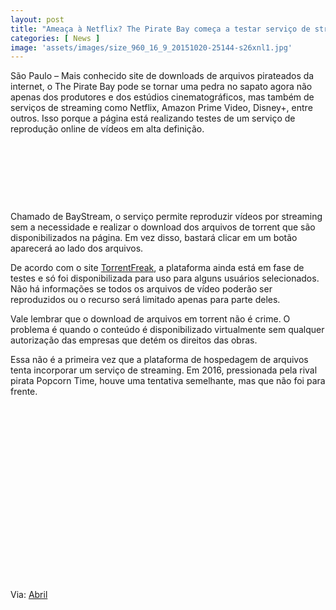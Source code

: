 ```yaml
---
layout: post
title: "Ameaça à Netflix? The Pirate Bay começa a testar serviço de streaming"
categories: [ News ]
image: 'assets/images/size_960_16_9_20151020-25144-s26xnl1.jpg'
---
```


São Paulo – Mais conhecido site de downloads de arquivos pirateados da internet, o The Pirate Bay pode se tornar uma pedra no sapato agora não apenas dos produtores e dos estúdios cinematográficos, mas também de serviços de streaming como Netflix, Amazon Prime Video, Disney+, entre outros. Isso porque a página está realizando testes de um serviço de reprodução online de vídeos em alta definição.

<!-- MINI ANÚNCIO -->
<script async src="//pagead2.googlesyndication.com/pagead/js/adsbygoogle.js"></script>
<!-- Games Root -->
<ins class="adsbygoogle"
style="display:inline-block;width:730px;height:95px"
data-ad-client="ca-pub-2838251107855362"
data-ad-slot="5351066970"></ins>
<script>
(adsbygoogle = window.adsbygoogle || []).push({});
</script>

Chamado de BayStream, o serviço permite reproduzir vídeos por streaming sem a necessidade e realizar o download dos arquivos de torrent que são disponibilizados na página. Em vez disso, bastará clicar em um botão aparecerá ao lado dos arquivos.

De acordo com o site [TorrentFreak](https://torrentfreak.com/the-pirate-bay-is-trialing-high-quality-video-streaming-links-191209/), a plataforma ainda está em fase de testes e só foi disponibilizada para uso para alguns usuários selecionados. Não há informações se todos os arquivos de vídeo poderão ser reproduzidos ou o recurso será limitado apenas para parte deles.

<!-- RETANGULO LARGO 2 -->
<script async src="//pagead2.googlesyndication.com/pagead/js/adsbygoogle.js"></script>
<ins class="adsbygoogle"
style="display:block; text-align:center;"
data-ad-layout="in-article"
data-ad-format="fluid"
data-ad-client="ca-pub-2838251107855362"
data-ad-slot="8549252987"></ins>
<script>
(adsbygoogle = window.adsbygoogle || []).push({});
</script>

Vale lembrar que o download de arquivos em torrent não é crime. O problema é quando o conteúdo é disponibilizado virtualmente sem qualquer autorização das empresas que detém os direitos das obras.

Essa não é a primeira vez que a plataforma de hospedagem de arquivos tenta incorporar um serviço de streaming. Em 2016, pressionada pela rival pirata Popcorn Time, houve uma tentativa semelhante, mas que não foi para frente.

<!-- QUADRADO -->
<script async src="//pagead2.googlesyndication.com/pagead/js/adsbygoogle.js"></script>
<ins class="adsbygoogle"
style="display:inline-block;width:336px;height:280px"
data-ad-client="ca-pub-2838251107855362"
data-ad-slot="5351066970"></ins>
<script>
(adsbygoogle = window.adsbygoogle || []).push({});
</script>


Via: [Abril](https://exame.abril.com.br/tecnologia/ameaca-a-netflix-the-pirate-bay-comeca-a-testar-servico-de-streaming/)
